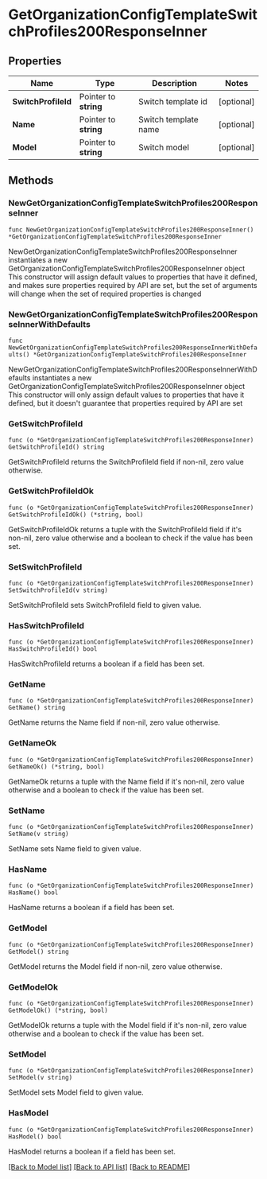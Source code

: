 # GetOrganizationConfigTemplateSwitchProfiles200ResponseInner

## Properties

Name | Type | Description | Notes
------------ | ------------- | ------------- | -------------
**SwitchProfileId** | Pointer to **string** | Switch template id | [optional] 
**Name** | Pointer to **string** | Switch template name | [optional] 
**Model** | Pointer to **string** | Switch model | [optional] 

## Methods

### NewGetOrganizationConfigTemplateSwitchProfiles200ResponseInner

`func NewGetOrganizationConfigTemplateSwitchProfiles200ResponseInner() *GetOrganizationConfigTemplateSwitchProfiles200ResponseInner`

NewGetOrganizationConfigTemplateSwitchProfiles200ResponseInner instantiates a new GetOrganizationConfigTemplateSwitchProfiles200ResponseInner object
This constructor will assign default values to properties that have it defined,
and makes sure properties required by API are set, but the set of arguments
will change when the set of required properties is changed

### NewGetOrganizationConfigTemplateSwitchProfiles200ResponseInnerWithDefaults

`func NewGetOrganizationConfigTemplateSwitchProfiles200ResponseInnerWithDefaults() *GetOrganizationConfigTemplateSwitchProfiles200ResponseInner`

NewGetOrganizationConfigTemplateSwitchProfiles200ResponseInnerWithDefaults instantiates a new GetOrganizationConfigTemplateSwitchProfiles200ResponseInner object
This constructor will only assign default values to properties that have it defined,
but it doesn't guarantee that properties required by API are set

### GetSwitchProfileId

`func (o *GetOrganizationConfigTemplateSwitchProfiles200ResponseInner) GetSwitchProfileId() string`

GetSwitchProfileId returns the SwitchProfileId field if non-nil, zero value otherwise.

### GetSwitchProfileIdOk

`func (o *GetOrganizationConfigTemplateSwitchProfiles200ResponseInner) GetSwitchProfileIdOk() (*string, bool)`

GetSwitchProfileIdOk returns a tuple with the SwitchProfileId field if it's non-nil, zero value otherwise
and a boolean to check if the value has been set.

### SetSwitchProfileId

`func (o *GetOrganizationConfigTemplateSwitchProfiles200ResponseInner) SetSwitchProfileId(v string)`

SetSwitchProfileId sets SwitchProfileId field to given value.

### HasSwitchProfileId

`func (o *GetOrganizationConfigTemplateSwitchProfiles200ResponseInner) HasSwitchProfileId() bool`

HasSwitchProfileId returns a boolean if a field has been set.

### GetName

`func (o *GetOrganizationConfigTemplateSwitchProfiles200ResponseInner) GetName() string`

GetName returns the Name field if non-nil, zero value otherwise.

### GetNameOk

`func (o *GetOrganizationConfigTemplateSwitchProfiles200ResponseInner) GetNameOk() (*string, bool)`

GetNameOk returns a tuple with the Name field if it's non-nil, zero value otherwise
and a boolean to check if the value has been set.

### SetName

`func (o *GetOrganizationConfigTemplateSwitchProfiles200ResponseInner) SetName(v string)`

SetName sets Name field to given value.

### HasName

`func (o *GetOrganizationConfigTemplateSwitchProfiles200ResponseInner) HasName() bool`

HasName returns a boolean if a field has been set.

### GetModel

`func (o *GetOrganizationConfigTemplateSwitchProfiles200ResponseInner) GetModel() string`

GetModel returns the Model field if non-nil, zero value otherwise.

### GetModelOk

`func (o *GetOrganizationConfigTemplateSwitchProfiles200ResponseInner) GetModelOk() (*string, bool)`

GetModelOk returns a tuple with the Model field if it's non-nil, zero value otherwise
and a boolean to check if the value has been set.

### SetModel

`func (o *GetOrganizationConfigTemplateSwitchProfiles200ResponseInner) SetModel(v string)`

SetModel sets Model field to given value.

### HasModel

`func (o *GetOrganizationConfigTemplateSwitchProfiles200ResponseInner) HasModel() bool`

HasModel returns a boolean if a field has been set.


[[Back to Model list]](../README.md#documentation-for-models) [[Back to API list]](../README.md#documentation-for-api-endpoints) [[Back to README]](../README.md)



